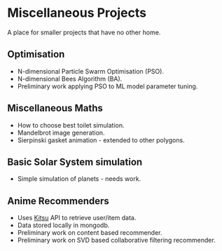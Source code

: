 # Miscellaneous Projects
A place for smaller projects that have no other home.


## Optimisation
- N-dimensional Particle Swarm Optimisation (PSO).
- N-dimensional Bees Algorithm (BA).
- Preliminary work applying PSO to ML model parameter tuning.


## Miscellaneous Maths
- How to choose best toilet simulation.
- Mandelbrot image generation.
- Sierpinski gasket animation - extended to other polygons.


## Basic Solar System simulation
- Simple simulation of planets - needs work.


## Anime Recommenders
- Uses [Kitsu][kitsu] API to retrieve user/item data.
- Data stored locally in mongodb.
- Preliminary work on content based recommender.
- Preliminary work on SVD based collaborative filtering recommender.



[kitsu]: kitsu.io
